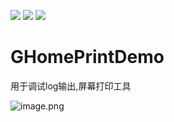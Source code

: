 ![](https://img.shields.io/badge/platform-iOS-red.svg) ![](https://img.shields.io/badge/language-Objective--C-orange.svg) 
![](https://img.shields.io/badge/license-MIT%20License-brightgreen.svg) 
# GHomePrintDemo
用于调试log输出,屏幕打印工具
<br/>

![image.png](https://upload-images.jianshu.io/upload_images/1419035-d8dd1e933bb80395.png?imageMogr2/auto-orient/strip%7CimageView2/2/w/620)